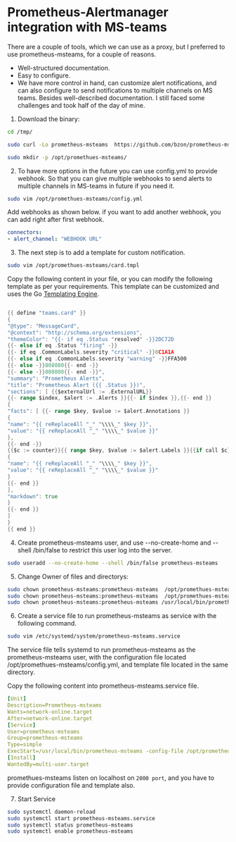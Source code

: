 # Prometheus-Alertmanager integration with MS-teams

There are a couple of tools, which we can use as a proxy, but I preferred to use prometheus-msteams, for a couple of reasons.

- Well-structured documentation.
- Easy to configure.
- We have more control in hand, can customize alert notifications, and can also configure to send notifications to multiple channels on MS teams. Besides well-described documentation.
I still faced some challenges and took half of the day of mine.


1. Download the binary:

```sh
cd /tmp/

sudo curl -Lo prometheus-msteams  https://github.com/bzon/prometheus-msteams/releases/download/v1.4.1/prometheus-msteams-linux-amd64 && chmod +x prometheus-msteams && sudo mv prometheus-msteams /usr/local/bin/
```
```sh
sudo mkdir -p /opt/promethues-msteams/
```

2. To have more options in the future you can use config.yml to provide webhook. So that you can give multiple webhooks to send alerts to multiple channels in MS-teams in future if you need it.

```sh
sudo vim /opt/promethues-msteams/config.yml
```

Add webhooks as shown below. if you want to add another webhook, you can add right after first webhook.
```yml
connectors: 
- alert_channel: "WEBHOOK URL"
```

3. The next step is to add a template for custom notification.

```sh
sudo vim /opt/promethues-msteams/card.tmpl
```
Copy the following content in your file, or you can modify the following template as per your requirements. This template can be customized and uses the Go [Templating Engine](https://golang.org/pkg/text/template/).

```go

{{ define "teams.card" }}
{
"@type": "MessageCard",
"@context": "http://schema.org/extensions",
"themeColor": "{{- if eq .Status "resolved" -}}2DC72D
{{- else if eq .Status "firing" -}}
{{- if eq .CommonLabels.severity "critical" -}}8C1A1A
{{- else if eq .CommonLabels.severity "warning" -}}FFA500
{{- else -}}808080{{- end -}}
{{- else -}}808080{{- end -}}",
"summary": "Prometheus Alerts",
"title": "Prometheus Alert ({{ .Status }})",
"sections": [ {{$externalUrl := .ExternalURL}}
{{- range $index, $alert := .Alerts }}{{- if $index }},{{- end }}
{
"facts": [ {{- range $key, $value := $alert.Annotations }}
{
"name": "{{ reReplaceAll "_" "\\\\_" $key }}",
"value": "{{ reReplaceAll "_" "\\\\_" $value }}"
},
{{- end -}}
{{$c := counter}}{{ range $key, $value := $alert.Labels }}{{if call $c}},{{ end }}
{
"name": "{{ reReplaceAll "_" "\\\\_" $key }}",
"value": "{{ reReplaceAll "_" "\\\\_" $value }}"
}
{{- end }}
],
"markdown": true
}
{{- end }}
]
}
{{ end }}

```

4. Create prometheus-msteams user, and use --no-create-home and --shell /bin/false to restrict this user log into the server.

```sh
sudo useradd --no-create-home --shell /bin/false prometheus-msteams
```

5. Change Owner of files and directorys:
```sh
sudo chown prometheus-msteams:prometheus-msteams  /opt/promethues-msteams/
sudo chown prometheus-msteams:prometheus-msteams  /opt/promethues-msteams/*
sudo chown prometheus-msteams:prometheus-msteams /usr/local/bin/prometheus-msteams 
```


6. Create a service file to run prometheus-msteams as service with the following command.

```sh
sudo vim /etc/systemd/system/prometheus-msteams.service
```
The service file tells systemd to run prometheus-msteams as the prometheus-msteams user, with the configuration file located /opt/promethues-msteams/config.yml, and template file located in the same directory.

Copy the following content into prometheus-msteams.service file.
```yaml
[Unit] 
Description=Prometheus-msteams 
Wants=network-online.target 
After=network-online.target 
[Service] 
User=prometheus-msteams 
Group=prometheus-msteams 
Type=simple 
ExecStart=/usr/local/bin/prometheus-msteams -config-file /opt/prometheus-msteams/config.yml -template-file /opt/prometheus-msteams/card.tmpl 
[Install] 
WantedBy=multi-user.target
```

promethues-msteams listen on localhost on `2000 port`, and you have to provide configuration file and template also.


7. Start Service
```sh
sudo systemctl daemon-reload
sudo systemctl start prometheus-msteams.service
sudo systemctl status prometheus-msteams
sudo systemctl enable prometheus-msteams
```

